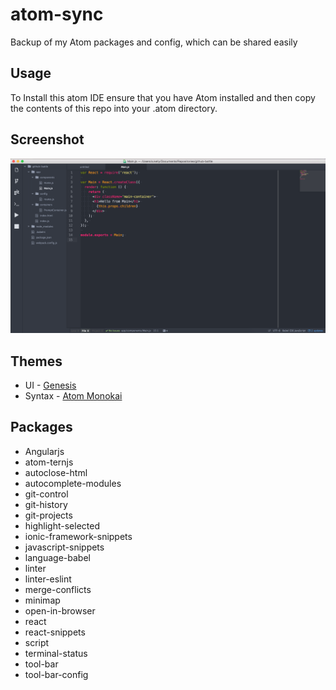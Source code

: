 # atom-sync
Backup of my Atom packages and config, which can be shared easily

## Usage
To Install this atom IDE ensure that you have Atom installed and then copy the contents of this repo into your .atom directory.

## Screenshot
![Screenshot](img/screenshot.png)

## Themes

- UI - [Genesis](https://atom.io/themes/genesis-ui)
- Syntax - [Atom Monokai](https://atom.io/themes/atom-monokai)


## Packages

- Angularjs
- atom-ternjs
- autoclose-html
- autocomplete-modules
- git-control
- git-history
- git-projects
- highlight-selected
- ionic-framework-snippets
- javascript-snippets
- language-babel
- linter
- linter-eslint
- merge-conflicts
- minimap
- open-in-browser
- react
- react-snippets
- script
- terminal-status
- tool-bar
- tool-bar-config
